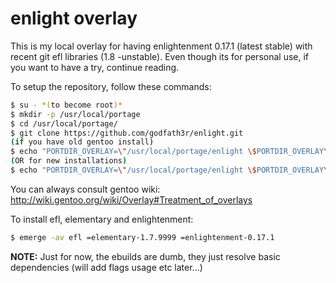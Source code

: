 enlight overlay
===============

This is my local overlay for having enlightenment 0.17.1 (latest stable) with 
recent git efl libraries (1.8 -unstable). Even though its for personal use, if
you want to have a try, continue reading.

To setup the repository, follow these commands:
```bash
$ su - *(to become root)*
$ mkdir -p /usr/local/portage
$ cd /usr/local/portage/
$ git clone https://github.com/godfath3r/enlight.git
(if you have old gentoo install)
$ echo "PORTDIR_OVERLAY=\"/usr/local/portage/enlight \$PORTDIR_OVERLAY\"" >> /etc/make.conf
(OR for new installations)
$ echo "PORTDIR_OVERLAY=\"/usr/local/portage/enlight \$PORTDIR_OVERLAY\"" >> /etc/portage/make.conf 
```
You can always consult gentoo wiki:
http://wiki.gentoo.org/wiki/Overlay#Treatment_of_overlays

To install efl, elementary and enlightenment:
```bash
$ emerge -av efl =elementary-1.7.9999 =enlightenment-0.17.1
```

**NOTE:**
Just for now, the ebuilds are dumb, they just resolve basic dependencies 
(will add flags usage etc later...)

